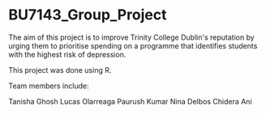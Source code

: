 # BU7143_Group_Project

The aim of this project is to  improve Trinity College Dublin's reputation by urging them to prioritise spending on a programme that identifies students with the highest risk of depression.

This project was done using R.

Team members include:

Tanisha Ghosh 
Lucas Olarreaga 
Paurush Kumar 
Nina Delbos 
Chidera Ani 

